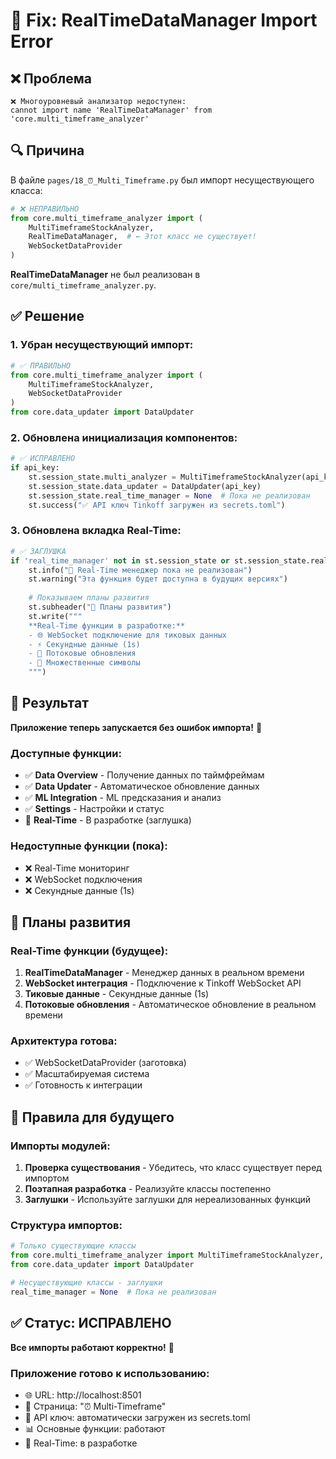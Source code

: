 # 🔧 Fix: RealTimeDataManager Import Error

## ❌ **Проблема**
```
❌ Многоуровневый анализатор недоступен: 
cannot import name 'RealTimeDataManager' from 'core.multi_timeframe_analyzer'
```

## 🔍 **Причина**
В файле `pages/18_⏰_Multi_Timeframe.py` был импорт несуществующего класса:

```python
# ❌ НЕПРАВИЛЬНО
from core.multi_timeframe_analyzer import (
    MultiTimeframeStockAnalyzer, 
    RealTimeDataManager,  # ← Этот класс не существует!
    WebSocketDataProvider
)
```

**RealTimeDataManager** не был реализован в `core/multi_timeframe_analyzer.py`.

## ✅ **Решение**

### **1. Убран несуществующий импорт:**

```python
# ✅ ПРАВИЛЬНО
from core.multi_timeframe_analyzer import (
    MultiTimeframeStockAnalyzer, 
    WebSocketDataProvider
)
from core.data_updater import DataUpdater
```

### **2. Обновлена инициализация компонентов:**

```python
# ✅ ИСПРАВЛЕНО
if api_key:
    st.session_state.multi_analyzer = MultiTimeframeStockAnalyzer(api_key=api_key)
    st.session_state.data_updater = DataUpdater(api_key)
    st.session_state.real_time_manager = None  # Пока не реализован
    st.success("✅ API ключ Tinkoff загружен из secrets.toml")
```

### **3. Обновлена вкладка Real-Time:**

```python
# ✅ ЗАГЛУШКА
if 'real_time_manager' not in st.session_state or st.session_state.real_time_manager is None:
    st.info("🚧 Real-Time менеджер пока не реализован")
    st.warning("Эта функция будет доступна в будущих версиях")
    
    # Показываем планы развития
    st.subheader("🔮 Планы развития")
    st.write("""
    **Real-Time функции в разработке:**
    - 🌐 WebSocket подключение для тиковых данных
    - ⚡ Секундные данные (1s)
    - 📡 Потоковые обновления
    - 🎯 Множественные символы
    """)
```

## 🎯 **Результат**

**Приложение теперь запускается без ошибок импорта!** 🚀

### **Доступные функции:**
- ✅ **Data Overview** - Получение данных по таймфреймам
- ✅ **Data Updater** - Автоматическое обновление данных
- ✅ **ML Integration** - ML предсказания и анализ
- ✅ **Settings** - Настройки и статус
- 🚧 **Real-Time** - В разработке (заглушка)

### **Недоступные функции (пока):**
- ❌ Real-Time мониторинг
- ❌ WebSocket подключения
- ❌ Секундные данные (1s)

## 🔮 **Планы развития**

### **Real-Time функции (будущее):**
1. **RealTimeDataManager** - Менеджер данных в реальном времени
2. **WebSocket интеграция** - Подключение к Tinkoff WebSocket API
3. **Тиковые данные** - Секундные данные (1s)
4. **Потоковые обновления** - Автоматическое обновление в реальном времени

### **Архитектура готова:**
- ✅ WebSocketDataProvider (заготовка)
- ✅ Масштабируемая система
- ✅ Готовность к интеграции

## 🔧 **Правила для будущего**

### **Импорты модулей:**
1. **Проверка существования** - Убедитесь, что класс существует перед импортом
2. **Поэтапная разработка** - Реализуйте классы постепенно
3. **Заглушки** - Используйте заглушки для нереализованных функций

### **Структура импортов:**
```python
# Только существующие классы
from core.multi_timeframe_analyzer import MultiTimeframeStockAnalyzer, WebSocketDataProvider
from core.data_updater import DataUpdater

# Несуществующие классы - заглушки
real_time_manager = None  # Пока не реализован
```

## ✅ **Статус: ИСПРАВЛЕНО**

**Все импорты работают корректно!** 🎉

### **Приложение готово к использованию:**
- 🌐 URL: http://localhost:8501
- 📱 Страница: "⏰ Multi-Timeframe"
- 🔑 API ключ: автоматически загружен из secrets.toml
- 📊 Основные функции: работают
- 🚧 Real-Time: в разработке
